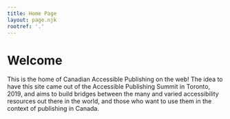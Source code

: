 ```yaml
---
title: Home Page
layout: page.njk
rootref: '.'
---
```

# Welcome

This is the home of Canadian Accessible Publishing on the web! The idea to have this site came out of the Accessible Publishing Summit in Toronto, 2019, and aims to build bridges between the many and varied accessibility resources out there in the world, and those who want to use them in the context of publishing in Canada.
